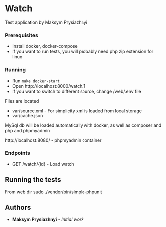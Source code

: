 # Watch

Test application by Maksym Prysiazhnyi

### Prerequisites

- Install docker, docker-compose
- If you want to run tests, you will probably need php zip extension for linux

### Running

- Run `make docker-start`
- Open http://localhost:8000/watch/1
- If you want to switch to different source, change /web/.env file

Files are located 
- var/source.xml - For simplicity xml is loaded from local storage
- var/cache.json

MySql db will be loaded automatically with docker, as well as composer and php and phpmyadmin

http://localhost:8080/ - phpmyadmin container
### Endpoints

- GET /watch/{id}           - Load watch

## Running the tests
 
From web dir
sudo ./vendor/bin/simple-phpunit


## Authors

* **Maksym Prysiazhnyi** - *Initial work*
